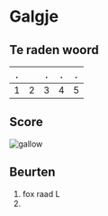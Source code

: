 # Galgje

## Te raden woord

|.||.|.|.|
|-|-|-|-|-|
|1|2|3|4|5|

## Score
![gallow](./images/1.png)

## Beurten
1. fox raad L
2. 